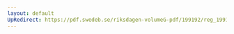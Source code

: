 ```yaml
---
layout: default
UpRedirect: https://pdf.swedeb.se/riksdagen-volumeG-pdf/199192/reg_199192/reg_199192_0609.pdf
---
```

